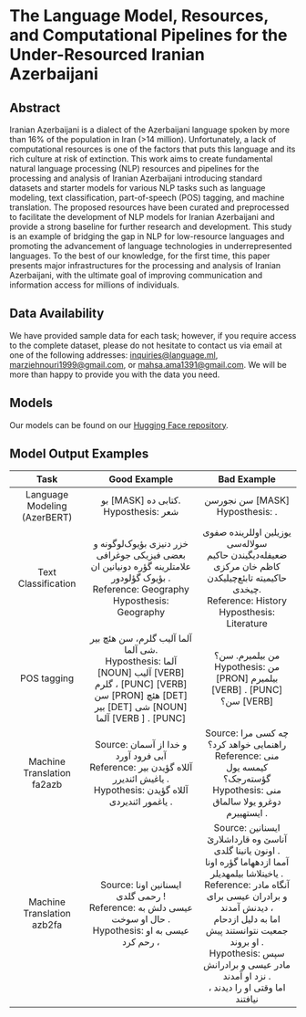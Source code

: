 # The Language Model, Resources, and Computational Pipelines for the Under-Resourced Iranian Azerbaijani

## Abstract
Iranian Azerbaijani is a dialect of the Azerbaijani language spoken by more than 16% of the population in Iran (>14 million). Unfortunately, a lack of computational resources is one of the factors that puts this language and its rich culture at risk of extinction. This work aims to create fundamental natural language processing (NLP) resources and pipelines for the processing and analysis of Iranian Azerbaijani introducing standard datasets and starter models for various NLP tasks such as language modeling, text classification, part-of-speech (POS) tagging, and machine translation. The proposed resources have been curated and preprocessed to facilitate the development of NLP models for Iranian Azerbaijani and provide a strong baseline for further research and development. This study is an example of bridging the gap in NLP for low-resource languages and promoting the advancement of language technologies in underrepresented languages. To the best of our knowledge, for the first time, this paper presents major infrastructures for the processing and analysis of Iranian Azerbaijani, with the ultimate goal of improving communication and information access for millions of individuals. 

## Data Availability
We have provided sample data for each task; however, if you require access to the complete dataset, please do not hesitate to contact us via email at one of the following addresses: inquiries@language.ml, marziehnouri1999@gmail.com, or mahsa.ama1391@gmail.com. We will be more than happy to provide you with the data you need.

## Models
Our models can be found on our [Hugging Face repository](https://huggingface.co/language-ml-lab/iranian-azerbaijani-nlp).

## Model Output Examples

|            Task            |                                                               Good Example                                                              |                                                                                                                                                          Bad Example                                                                                                                                                          |
|:--------------------------:|:---------------------------------------------------------------------------------------------------------------------------------------:|:-----------------------------------------------------------------------------------------------------------------------------------------------------------------------------------------------------------------------------------------------------------------------------------------------------------------------------:|
|Language Modeling (AzerBERT)|بو [MASK] کتابی ده. <br> Hyposthesis: شعر|سن نجورسن [MASK] <br> Hyposthesis: .|
| Text Classification |خزر دنیزی بؤیوک‌لوگونه و بعضی فیزیکی جوغرافی علامتلرینه گؤره دونیانین ان بؤیوک گؤلودور . <br> Reference: Geography <br> Hyposthesis: Geography | یوزیلین اوللرینده صفوی سولاله‌سی ضعیفله‌دیگیندن حاکیم کاظم خان مرکزی حاکیمیته تابئع‌چیلیکدن چیخدی. <br> Reference: History <br> Hyposthesis: Literature|
|POS tagging|آلما آلیب گلرم، سن هئچ بیر شی آلما.‎‎ <br> Hyposthesis: آلما [NOUN] آلیب [VERB] گلرم ، [PUNC] [VERB] سن [PRON] هئچ [DET] بیر [DET] شی [NOUN] آلما [VERB ] . [PUNC]|من بیلمیرم. سن؟<br>Hypothesis: من [PRON] بیلمیرم [VERB] . [PUNC] سن؟ [VERB]|
| Machine Translation fa2azb | Source: و خدا از آسمان آبی فرود آورد <br>Reference: آللاه گؤیدن بیر یاغیش ائندیرر .<br>Hypothesis: آللاه گؤیدن یاغمور ائندیردی . |                                                                                             Source: چه کسی مرا راهنمایی خواهد کرد؟<br>Reference: منی کیمسه یول گؤسته‌رجک؟<br>Hypothesis: منی دوغرو یولا سالماق ایستهییرم .                                                                                             |
| Machine Translation azb2fa |          Source: ایسنانین اونا رحمی گلدی !<br>Reference: عیسی دلش به حال او سوخت .<br>Hypothesis: عیسی به او رحم کرد ،          | Source: ایسنانین آناسێ وه قارداشلارێ اونون یانینا گلدی . <br> آمما ازدههاما گؤره اونا یاخینلاشا بیلمهدیلر .<br>Reference: آنگاه مادر و برادران عیسی برای دیدنش آمدند ، <br>اما به دلیل ازدحام جمعیت نتوانستند پیش او بروند .<br>Hypothesis: سپس مادر عیسی و برادرانش نزد او آمدند . <br>اما وقتی او را دیدند ، نیافتند |
